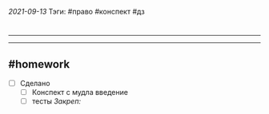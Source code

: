 *2021-09-13*
Тэги: #право #конспект #дз 
# 
---



---

##    #homework 

- [ ]  Сделано
	- [ ] Конспект с мудла введение
	- [ ] тесты
_Закреп:_
